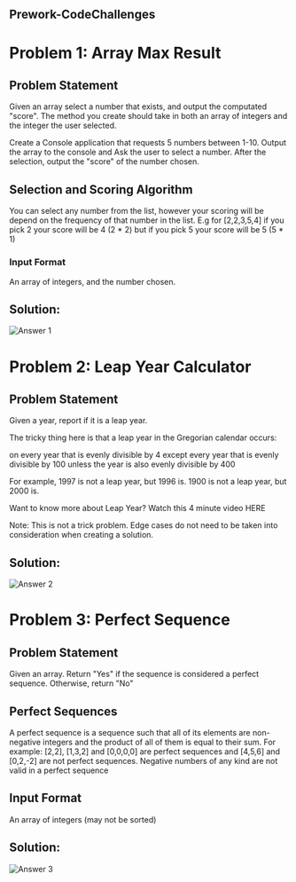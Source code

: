 ## Prework-CodeChallenges

# Problem 1: Array Max Result

## Problem Statement
Given an array select a number that exists, and output the computated "score". The method you create should take in both an array of integers and the integer the user selected.

Create a Console application that requests 5 numbers between 1-10. Output the array to the console and Ask the user to select a number. After the selection, output the "score" of the number chosen.

## Selection and Scoring Algorithm
You can select any number from the list, however your scoring will be depend on the frequency of that number in the list. E.g for [2,2,3,5,4] if you pick 2 your score will be 4 (2 * 2) but if you pick 5 your score will be 5 (5 * 1)

### Input Format
An array of integers, and the number chosen.

## Solution:

![Answer 1](https://github.com/Roketsu86/Prework-CodeChallenges/blob/master/prework-1.jpg)

# Problem 2: Leap Year Calculator

## Problem Statement
Given a year, report if it is a leap year.

The tricky thing here is that a leap year in the Gregorian calendar occurs:

on every year that is evenly divisible by 4
  except every year that is evenly divisible by 100
    unless the year is also evenly divisible by 400

For example, 1997 is not a leap year, but 1996 is. 1900 is not a leap year, but 2000 is.

Want to know more about Leap Year? Watch this 4 minute video HERE

Note: This is not a trick problem. Edge cases do not need to be taken into consideration when creating a solution.

## Solution:

![Answer 2](https://github.com/Roketsu86/Prework-CodeChallenges/blob/master/prework-2.jpg)

# Problem 3: Perfect Sequence

## Problem Statement
Given an array. Return "Yes" if the sequence is considered a perfect sequence. Otherwise, return "No"

## Perfect Sequences
A perfect sequence is a sequence such that all of its elements are non-negative integers and the product of all of them is equal to their sum. For example: [2,2], [1,3,2] and [0,0,0,0] are perfect sequences and [4,5,6] and [0,2,-2] are not perfect sequences. Negative numbers of any kind are not valid in a perfect sequence

## Input Format
An array of integers (may not be sorted)

## Solution:

![Answer 3](https://github.com/Roketsu86/Prework-CodeChallenges/blob/master/prework-3.jpg)
